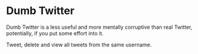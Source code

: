 Dumb Twitter
===========================

Dumb Twitter is a less useful and more mentally corruptive than real Twitter, potentially, if you put some effort into it.

Tweet, delete and view all tweets from the same username.
